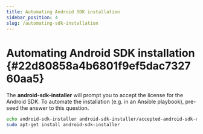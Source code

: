 ```yaml
---
title: Automating Android SDK installation
sidebar_position: 4
slug: /automating-sdk-installation
---
```


# **Automating Android SDK installation** {#22d80858a4b6801f9ef5dac732760aa5}

The **android-sdk-installer** will prompt you to accept the license for the Android SDK. To automate the installation (e.g. in an Ansible playbook), pre-seed the answer to this question.

```bash
echo android-sdk-installer android-sdk-installer/accepted-android-sdk-eula boolean true | sudo debconf-set-selections
sudo apt-get install android-sdk-installer
```

